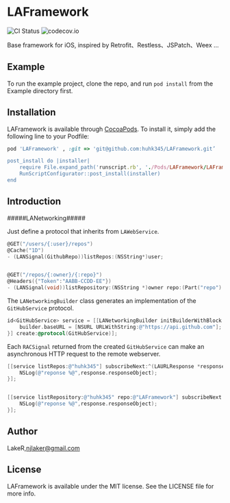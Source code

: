 # LAFramework

![CI Status](https://img.shields.io/travis/huhk345/LAFramework.svg?branch=master&style=flat)
![codecov.io](https://codecov.io/github/huhk345/LAFramework/branch/master/graphs/badge.svg)

Base framework for iOS, inspired by Retrofit、Restless、JSPatch、Weex ...

## Example

To run the example project, clone the repo, and run `pod install` from the Example directory first.

## Installation

LAFramework is available through [CocoaPods](http://cocoapods.org). To install
it, simply add the following line to your Podfile:

```ruby
pod 'LAFramework' , :git => 'git@github.com:huhk345/LAFramework.git’

post_install do |installer|
    require File.expand_path('runscript.rb', './Pods/LAFramework/LAFramework')
    RunScriptConfigurator::post_install(installer)
end
```

## Introduction

#####LANetworking#####

Just define a protocol that inherits from `LAWebService`.

```objective-c
@GET("/users/{:user}/repos")
@Cache("1D")
- (LANSignal(GithubRepo))listRepos:(NSString*)user;


@GET("/repos/{:owner}/{:repo}")
@Headers({"Token":"AABB-CCDD-EE"})
- (LANSignal(void))listRepository:(NSString *)owner repo:(Part("repo") NSString *)arg;
```


The `LANetworkingBuilder` class generates an implementation of the `GitHubService` protocol.

```objective-c
id<GitHubService> service = [[LANetworkingBuilder initBuilderWithBlock:^(LANetworkingBuilder *builder) {
    builder.baseURL = [NSURL URLWithString:@"https://api.github.com"];
}] create:@protocol(GitHubService)];
```

Each `RACSignal` returned from the created `GitHubService` can make an asynchronous HTTP request to the remote webserver.

```objective-c
[[service listRepos:@"huhk345"] subscribeNext:^(LAURLResponse *response) {
    NSLog(@"reponse %@",response.responseObject);
}];


[[service listRepository:@"huhk345" repo:@"LAFramework"] subscribeNext:^(LAURLResponse *response) {
    NSLog(@"reponse %@",response.responseObject);
}];
```


## Author

LakeR,njlaker@gmail.com	

## License

LAFramework is available under the MIT license. See the LICENSE file for more info.
